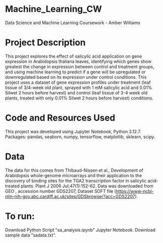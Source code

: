 # Machine_Learning_CW
Data Science and Machine Learning Coursework - Amber Williams

# Project Description
This project explores the effect of salicylic acid application on gene expression in Arabidopsis thaliana leaves, identifying which genes show greatest the change in expression between control and treatment groups, and using machine learning to predict if a gene will be upregulated or downregulated based on its expression under control conditions.
This project uses a dataset of gene expression profiles under treatment (leaf tissue of 3/4-week old plant, sprayed with 1 mM salicylic acid and 0.01% Silwet 2 hours before harvest) and control (leaf tissue of 3-4 week old plants, treated with only 0.01% Silwet 2 hours before harvest) conditions. 

# Code and Resources Used
This project was developed using Jupyter Notebook, Python 3.12.7.
Packages: pandas, seaborn, numpy, tensorflow, matplotlib, sklearn, scipy.

# Data 
The data for this comes from Thibaud-Nissen et al., Development of Arabidopsis whole-genome microarrays and their application to the discovery of binding sites for the TGA2 transcription factor in salicylic acid-treated plants. Plant J 2006 Jul;47(1):152-62.
Data was downloaded from GEO , accession number GDS2207, Dataset SOFT file (https://www-ncbi-nlm-nih-gov.abc.cardiff.ac.uk/sites/GDSbrowser?acc=GDS2207).

# To run:
Download Python Script "sa_analysis.ipynb" Jupyter Notebook.
Download sample data "sadata.txt".
